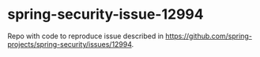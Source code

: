# spring-security-issue-12994

Repo with code to reproduce issue described in https://github.com/spring-projects/spring-security/issues/12994.
